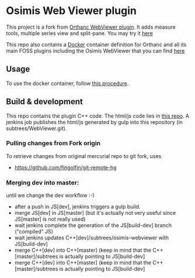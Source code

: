 # Osimis Web Viewer plugin

This project is a fork from [Orthanc WebViewer plugin](http://www.orthanc-server.com/static.php?page=web-viewer).  It adds measure tools, multiple series view and split-pane.  You may try it [here](http://osimisviewer.osimis.io)

This repo also contains a [Docker](https://www.docker.com/) container definition for Orthanc and all its main FOSS plugins including the Osimis WebViewer that you can find [here](https://hub.docker.com/r/osimis/orthanc-webviewer-plugin/builds/)

## Usage

To use the docker container, follow [this procedure](https://bitbucket.org/snippets/osimis/eynLn).

## Build & development

This repo contains the plugin C++ code.  The html/js code lies in [this repo](https://bitbucket.org/osimis/osimis-webviewer).  A jenkins job publishes the html/js generated by gulp into this repository (in subtrees/WebViewer.git).

### Pulling changes from Fork origin
To retrieve changes from original mercurial repo to git fork, uses
- https://github.com/fingolfin/git-remote-hg



### Merging dev into master:

until we change the dev workflow :-)

- after a push in JS[dev], jenkins triggers a gulp build.
- merge JS[dev] in JS[master] (but it's actually not very useful since JS[master] is not really used)
- wait jenkins complete the generation of the JS[build-dev] branch ("compiled" JS) 
- wait jenkins updates C++[dev]/subtrees/osimis-webviewer with JS[build-dev]
- merge C++[dev] into C++[master] (keep in mind that the C++[master]/subtrees is actually pointing to JS[build-dev]
- merge C++[dev] into C++[master] (keep in mind that the C++[master]/subtrees is actually pointing to JS[build-dev]